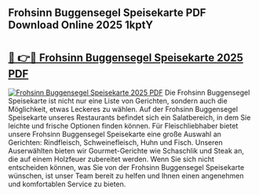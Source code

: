 ## Frohsinn Buggensegel Speisekarte PDF Download Online 2025 1kptY

# <h2><a href="http://gcb2zu.nevu.top/?p=Frohsinn+Buggensegel+Speisekarte">🔗 👉🔴 Frohsinn Buggensegel Speisekarte 2025 PDF</a></h2>

[![Frohsinn Buggensegel Speisekarte 2025 PDF](https://i.imgur.com/dBaPXMq.png)](http://gcb2zu.nevu.top/?p=Frohsinn+Buggensegel+Speisekarte)
Die Frohsinn Buggensegel Speisekarte ist nicht nur eine Liste von Gerichten, sondern auch die Möglichkeit, etwas Leckeres zu wählen. Auf der Frohsinn Buggensegel Speisekarte unseres Restaurants befindet sich ein Salatbereich, in dem Sie leichte und frische Optionen finden können. Für Fleischliebhaber bietet unsere Frohsinn Buggensegel Speisekarte eine große Auswahl an Gerichten: Rindfleisch, Schweinefleisch, Huhn und Fisch. Unseren Auserwählten bieten wir Gourmet-Gerichte wie Schaschlik und Steak an, die auf einem Holzfeuer zubereitet werden. Wenn Sie sich nicht entscheiden können, was Sie von der Frohsinn Buggensegel Speisekarte wünschen, ist unser Team bereit zu helfen und Ihnen einen angenehmen und komfortablen Service zu bieten.
